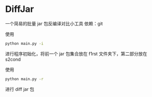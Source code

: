 <!--
 * @Description:
 * @Author: Elysi4
 * @Github: https://github.com/AshMOB
 * @Date: 2023-11-21 11:48:47
 * @LastEditors: Elysi4
 * @LastEditTime: 2023-11-21 14:10:56
-->

# DiffJar

一个简易的批量 jar 包反编译对比小工具
依赖：git

使用

```bash
python main.py -i
```

进行程序初始化，将前一个 jar 包集合放在 f1rst 文件夹下，第二部分放在 s2cond

使用

```bash
python main.py -r
```

进行 diff jar 包

